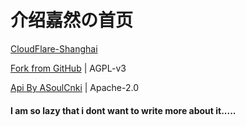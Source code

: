 # 介绍嘉然の首页

<div class="c_fcopyright">

<a href="https://www.cloudflarestatus.com/">CloudFlare-Shanghai</a> 


<a href="//github.com/liyanqwq/">Fork from GitHub</a> | AGPL-v3


<a href="//github.com/ASoulCnki/#api">Api By ASoulCnki</a> | Apache-2.0
</div>

#### I am so lazy that i dont want to write more about it.....